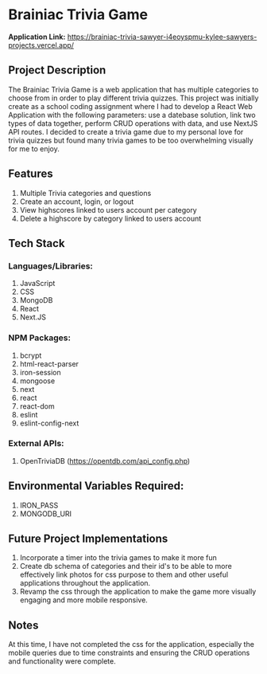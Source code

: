 # Brainiac Trivia Game

**Application Link:** https://brainiac-trivia-sawyer-i4eoyspmu-kylee-sawyers-projects.vercel.app/

## Project Description

The Brainiac Trivia Game is a web application that has multiple categories to choose from in order to play different trivia quizzes. This project was initially create as a school coding assignment where I had to develop a React Web Application with the following parameters: use a datebase solution, link two types of data together, perform CRUD operations with data, and use NextJS API routes. I decided to create a trivia game due to my personal love for trivia quizzes but found many trivia games to be too overwhelming visually for me to enjoy.

## Features

1. Multiple Trivia categories and questions
2. Create an account, login, or logout
3. View highscores linked to users account per category
4. Delete a highscore by category linked to users account

## Tech Stack

### Languages/Libraries:

1. JavaScript
2. CSS
3. MongoDB
4. React
5. Next.JS

### NPM Packages:

1. bcrypt
2. html-react-parser
3. iron-session
4. mongoose
5. next
6. react
7. react-dom
8. eslint
9. eslint-config-next

### External APIs:

1. OpenTriviaDB (https://opentdb.com/api_config.php)

## Environmental Variables Required:

1. IRON_PASS
2. MONGODB_URI

## Future Project Implementations

1. Incorporate a timer into the trivia games to make it more fun
2. Create db schema of categories and their id's to be able to more effectively link photos for css purpose to them and other useful applications throughout the application.
3. Revamp the css through the application to make the game more visually engaging and more mobile responsive.

## Notes

At this time, I have not completed the css for the application, especially the mobile queries due to time constraints and ensuring the CRUD operations and functionality were complete.

